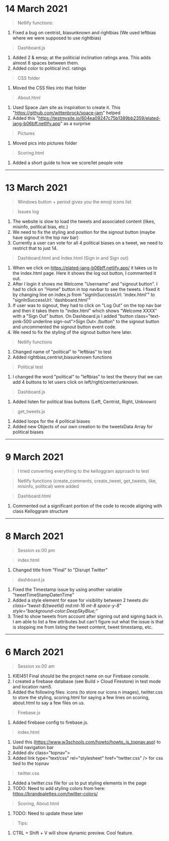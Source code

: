 # 14 March 2021

> Netlify functions:
1. Fixed a bug on centrist, biasunknown and rightbias (We used leftbias where we were supposed to use rightbias)

> Dashboard.js
1. Added 2 & emsp; at the politicial inclination ratings area. This adds almost 8 spaces between them.
2. Added color to political incl. ratings

> CSS folder
1. Moved the CSS files into that folder

> About.html
1. Used Space Jam site as inspiration to create it. This "https://github.com/wittenbrock/space-jam" helped
2. Added this "https://testmysite.io/604ea09247c75b1389bb2359/elated-jang-b06bff.netlify.app" as a surprise

> Pictures
1. Moved pics into pictures folder

> Scoring.html
1. Added a short guide to how we score/let people vote

----------------
# 13 March 2021

> Windows button + period gives you the emoji icons list

> Issues log
1. The website is slow to load the tweets and associated content (likes, misinfo, political bias, etc.)
2. We need to fix the styling and position for the signout button (maybe have signout in the top nav bar)
3. Currently a user can vote for all 4 political biases on a tweet, we need to restrict that to just 14. 

> Dashboard.html and Index.html (Sign in and Sign out)
1. When we click on https://elated-jang-b06bff.netlify.app/ it takes us to the index.html page. Here it shows the log out button, I commented it out.
2. After I login it shows me Welcome "Username" and "signout button". I had to click on "Home" button in top navbar to see the tweets. I fixed it by changing line on index.js from "signInSuccessUrl: 'index.html'" to "signInSuccessUrl: 'dashboard.html'"
3. If user was to signout, they had to click on "Log Out" on the top nav bar and then it takes them to "index.html" which shows "Welcome XXXX" with a "Sign Out" button. On Dashboard.js I added "button class="text-pink-500 underline sign-out">Sign Out< /button" to the signout button and uncommented the signout button event code. 
4. We need to fix the styling of the signout button here later.

> Netlify functions 
1. Changed name of "political" to "leftbias" to test
2. Added rightbias,centrist,biasunknown functions

> Political test
1. I changed the word "political" to "leftbias" to test the theory that we can add 4 buttons to let users click on left/right/center/unknown. 

> Dashboard.js
1. Added listen for political bias buttons (Left, Centrist, Right, Unknown)

> get_tweets.js
1. Added loops for the 4 political biases
2. Added new Objects of our own creation to the tweetsData Array for political biases

----------------
# 9 March 2021
> I tried converting everything to the kelloggram approach to test

> Netlify functions (create_comments, create_tweet, get_tweets, like, misinfo, political) were added

> Dashboard.html
1. Commented out a significant portion of the code to recode aligning with class Kelloggram structure

----------------
# 8 March 2021
> Session xx:00 pm

> index.html
1. Changed title from "Final" to "Disrupt Twitter"

> dashboard.js
1. Fixed the Timestamp issue by using another variable "tweetTimeStampDatenTime"
2. Added a style element for ease for visibility between 2 tweets *div class="tweet-${tweetId} md:mt-16 mt-8 space-y-8" style="background-color:DeepSkyBlue;"*
3. Tried to show tweets from account after signing out and signing back in. I am able to list a few attributes but can't figure out what the issue is that is stopping me from listing the tweet content, tweet timestamp, etc.

----------------
# 6 March 2021
> Session xx:00 am
1. KIEI451 Final should be the project name on our Firebase console.
2. I created a firebase database (see Build > Cloud Firestore) in test mode and location nam5.
3. Added the following files: icons (to store our icons n images), twitter.css to store the styling, scoring.html for saying a few lines on scoring, about.html to say a few files on us.

> Firebase.js
1. Added firebase config to firebase.js.

> index.html
1. Used this (https://www.w3schools.com/howto/howto_js_topnav.asp) to build navigation bar 
2. Added div class="topnav">
3. Added link type="text/css" rel="stylesheet" href="twitter.css" /> for css tied to the topnav

> twitter.css
1. Added a twitter.css file for us to put styling elements in the page
2. TODO: Need to add styling colors from here: https://brandpalettes.com/twitter-colors/

> Scoring, About.html
1. TODO: Need to update these later

> Tips:
1. CTRL + Shift + V will show dynamic preview. Cool feature.





